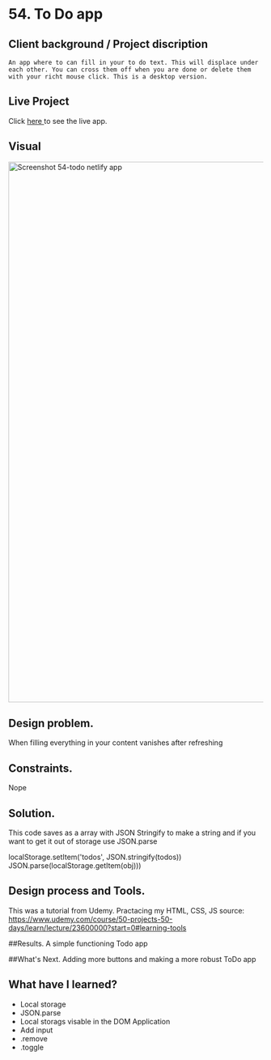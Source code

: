 # 54. To Do app

## Client background / Project discription 
    An app where to can fill in your to do text. This will displace under each other. You can cross them off when you are done or delete them with your richt mouse click. This is a desktop version.

## Live Project
Click <a href="54-todo.netlify.app"> here </a>to see the live app.



## Visual
<img width="1068" alt="Screenshot 54-todo netlify app" src="https://user-images.githubusercontent.com/38401274/226109516-054dee53-375d-4723-b669-e07654f7cab8.png">

    
## Design problem. 
When filling everything in your content vanishes after refreshing

## Constraints. 
Nope

## Solution. 
This code saves as a array with JSON Stringify to make a string
and if you want to get it out of storage use JSON.parse

localStorage.setItem('todos', JSON.stringify(todos))
JSON.parse(localStorage.getItem(obj)))


## Design process and Tools. 
This was a tutorial from Udemy. Practacing my HTML, CSS, JS
source: https://www.udemy.com/course/50-projects-50-days/learn/lecture/23600000?start=0#learning-tools

##Results. 
A simple functioning Todo app

##What's Next. 
Adding more buttons and making a more robust ToDo app

## What have I learned?
<ul>
  <li>Local storage</li>
  <li>JSON.parse</li>
    <li>Local storags visable in the DOM Application</li>
  <li>Add input</li>
    <li>.remove</li>
    <li> .toggle</li>

</ul>



